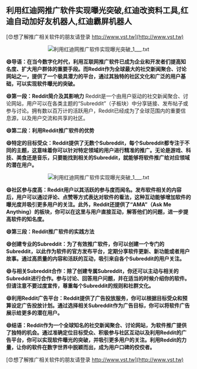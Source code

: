 ## **利用红迪网推广软件实现曝光突破,红迪改资料工具,红迪自动加好友机器人,红迪霸屏机器人**

[😍想了解推广相关软件的朋友请登录 http://www.vst.tw](http://www.vst.tw)

 <center><img src="https://vst.tw/MP4/tuiguang/png/5.png" alt="利用红迪网推广软件实现曝光突破_1___.txt"></center>

**😄导语：在当今数字化时代，利用互联网推广软件已成为企业和开发者们提高知名度、扩大用户群体的重要手段。而Reddit作为全球最大的社交新闻聚合、讨论网站之一，提供了一个极具潜力的平台，通过其独特的社区文化和广泛的用户基础，可以实现软件曝光的突破。**

**😄第一段：Reddit简介及其影响力**
Reddit是一个由用户驱动的社交新闻聚合、讨论网站，用户可以在各类主题的“Subreddit”（子板块）中分享链接、发布帖子或参与讨论。拥有数以百万计的活跃用户，Reddit已经成为了全球范围内的重要信息源，以及用户交流和共享的社区。

**😄第二段：利用Reddit推广软件的优势**

**😄特定的目标受众：Reddit提供了无数个Subreddit，每个Subreddit都专注于不同的主题，这意味着你可以针对特定领域的用户进行精准的推广。无论是游戏、科技、美食还是音乐，只要能找到相关的Subreddit，就能够将软件推广给对应领域的潜在用户。**

 <center><img src="https://vst.tw/MP4/tuiguang/png/1.png" alt="利用红迪网推广软件实现曝光突破_1___.txt"></center>

**😄社区参与度高：Reddit用户以其活跃的参与度而闻名。发布软件相关的内容后，用户可以通过评论、点赞等方式表达对软件的看法，这种互动能够增加软件的曝光度并吸引更多用户的关注。此外，Reddit还提供了“AMA”（Ask Me Anything）的板块，你可以在这里与用户直接互动，解答他们的问题，进一步提高软件的知名度。**

**😄第三段：Reddit推广软件的实践方法**

**😄创建专业的Subreddit：为了有效推广软件，你可以创建一个专门的Subreddit，以此作为软件的官方发布平台，定期分享软件更新、新功能或者用户故事。通过高质量的内容和活跃的互动，吸引来自各个Subreddit的用户关注。**

**😄与相关Subreddit合作：除了创建专属Subreddit，你还可以主动与相关的Subreddit进行合作。参与讨论、回答用户问题，并在适当的时候介绍你的软件。但请注意不要过度宣传，尊重每个Subreddit的规则和社群文化。**

**😄利用Reddit广告平台：Reddit提供了广告投放服务，你可以根据目标受众和预算设定广告投放计划。通过选择相关Subreddit作为广告目标，你可以将软件广告展示给更多的潜在用户。**

**😄结语：Reddit作为一个全球知名的社交新闻聚合、讨论网站，为软件推广提供了独特的机会。通过准确定位目标受众、积极参与社区互动以及利用Reddit的广告平台，你可以实现软件曝光的突破，并吸引更多用户的关注。利用Reddit的力量，让你的软件在数字世界中脱颖而出，成为用户口碑的佼佼者。**

[😍想了解推广相关软件的朋友请登录 http://www.vst.tw](http://www.vst.tw)



